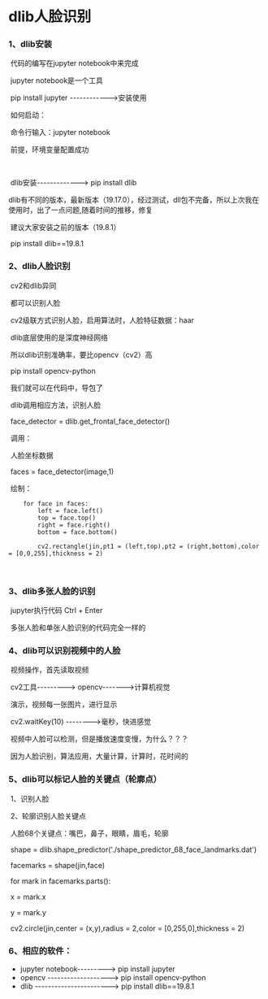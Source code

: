 # dlib人脸识别

### 1、dlib安装

​	代码的编写在jupyter notebook中来完成

​	jupyter notebook是一个工具

​	pip install jupyter ------------>安装使用

​	如何启动：

​		命令行输入：jupyter notebook

​		前提，环境变量配置成功

​	

​	dlib安装-------------> pip install dlib

​	dlib有不同的版本，最新版本（19.17.0），经过测试，dll包不完备，所以上次我在使用时，出了一点问题,随着时间的推移，修复

​	建议大家安装之前的版本（19.8.1）

​	pip install dlib==19.8.1

### 2、dlib人脸识别

​	cv2和dlib异同

​	都可以识别人脸

​	cv2级联方式识别人脸，启用算法时，人脸特征数据：haar

​	dlib底层使用的是深度神经网络

​	所以dlib识别准确率，要比opencv（cv2）高

​	pip install opencv-python

​	我们就可以在代码中，导包了

​	dlib调用相应方法，识别人脸

​	face_detector = dlib.get_frontal_face_detector()

​	调用：

​			人脸坐标数据

​			faces = face_detector(image,1)

​	绘制：

    	for face in faces:
    		left = face.left()
    		top = face.top()
    		right = face.right()
    		bottom = face.bottom()
    
    		cv2.rectangle(jin,pt1 = (left,top),pt2 = (right,bottom),color = [0,0,255],thickness = 2)
​	

### 3、dlib多张人脸的识别

​	jupyter执行代码 Ctrl + Enter

​	多张人脸和单张人脸识别的代码完全一样的

### 4、dlib可以识别视频中的人脸

​	视频操作，首先读取视频

​	cv2工具---------> opencv------->计算机视觉

​	演示，视频每一张图片，进行显示

​	cv2.waitKey(10) -------->毫秒，快进感觉

​	视频中人脸可以检测，但是播放速度变慢，为什么？？？

​	因为人脸识别，算法应用，大量计算，计算时，花时间的

### 5、dlib可以标记人脸的关键点（轮廓点）

​	1、识别人脸

​	2、轮廓识别人脸关键点

​		人脸68个关键点：嘴巴，鼻子，眼睛，眉毛，轮廓

​		shape = dlib.shape_predictor('./shape_predictor_68_face_landmarks.dat')

​		facemarks = shape(jin,face)



​		for mark in facemarks.parts():    

​			x =  mark.x    

​			y = mark.y    

​			cv2.circle(jin,center = (x,y),radius = 2,color = [0,255,0],thickness = 2)

### 6、相应的软件：
+ jupyter notebook---------> pip install jupyter
+ opencv -------------------> pip install opencv-python
+ dlib -----------------------> pip install dlib==19.8.1